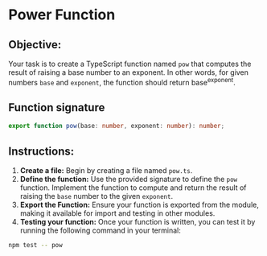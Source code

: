 # Power Function

## Objective:

Your task is to create a TypeScript function named `pow` that computes the result of raising a base number to an exponent. In other words, for given numbers `base` and `exponent`, the function should return base<sup>exponent</sup>.

## Function signature

```typescript
export function pow(base: number, exponent: number): number;
```

## Instructions:

1. **Create a file:** Begin by creating a file named `pow.ts`.
2. **Define the function:** Use the provided signature to define the `pow` function. Implement the function to compute and return the result of raising the `base` number to the given `exponent`.
3. **Export the Function:** Ensure your function is exported from the module, making it available for import and testing in other modules.
4. **Testing your function:** Once your function is written, you can test it by running the following command in your terminal:

```Bash
npm test -- pow
```
